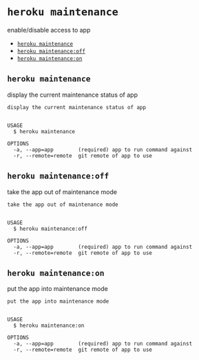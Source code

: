 `heroku maintenance`
====================

enable/disable access to app

* [`heroku maintenance`](#heroku-maintenance)
* [`heroku maintenance:off`](#heroku-maintenanceoff)
* [`heroku maintenance:on`](#heroku-maintenanceon)

## `heroku maintenance`

display the current maintenance status of app

```
display the current maintenance status of app


USAGE
  $ heroku maintenance

OPTIONS
  -a, --app=app        (required) app to run command against
  -r, --remote=remote  git remote of app to use
```

## `heroku maintenance:off`

take the app out of maintenance mode

```
take the app out of maintenance mode


USAGE
  $ heroku maintenance:off

OPTIONS
  -a, --app=app        (required) app to run command against
  -r, --remote=remote  git remote of app to use
```

## `heroku maintenance:on`

put the app into maintenance mode

```
put the app into maintenance mode


USAGE
  $ heroku maintenance:on

OPTIONS
  -a, --app=app        (required) app to run command against
  -r, --remote=remote  git remote of app to use
```
